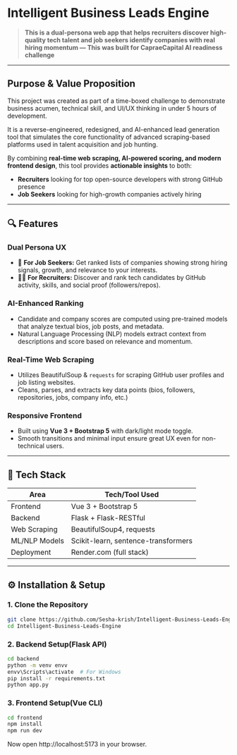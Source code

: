 #  Intelligent Business Leads Engine

> **This is a dual-persona web app that helps recruiters discover high-quality tech talent and job seekers identify companies with real hiring momentum — This was built for CapraeCapital AI readiness challenge**

---

## Purpose & Value Proposition

This project was created as part of a time-boxed challenge to demonstrate business acumen, technical skill, and UI/UX thinking in under 5 hours of development.

It is a reverse-engineered, redesigned, and AI-enhanced lead generation tool that simulates the core functionality of advanced scraping-based platforms used in talent acquisition and job hunting.

By combining **real-time web scraping, AI-powered scoring, and modern frontend design**, this tool provides **actionable insights** to both:

- **Recruiters** looking for top open-source developers with strong GitHub presence
- **Job Seekers** looking for high-growth companies actively hiring

---

## 🔍 Features

### Dual Persona UX
- 🚀 **For Job Seekers:** Get ranked lists of companies showing strong hiring signals, growth, and relevance to your interests.
- 👨‍💼 **For Recruiters:** Discover and rank tech candidates by GitHub activity, skills, and social proof (followers/repos).

### AI-Enhanced Ranking
- Candidate and company scores are computed using pre-trained models that analyze textual bios, job posts, and metadata.
- Natural Language Processing (NLP) models extract context from descriptions and score based on relevance and momentum.

### Real-Time Web Scraping
- Utilizes BeautifulSoup & `requests` for scraping GitHub user profiles and job listing websites.
- Cleans, parses, and extracts key data points (bios, followers, repositories, jobs, company info, etc.)

### Responsive Frontend
- Built using **Vue 3 + Bootstrap 5** with dark/light mode toggle.
- Smooth transitions and minimal input ensure great UX even for non-technical users.

---

## 🧠 Tech Stack

| Area              | Tech/Tool Used             |
|-------------------|----------------------------|
| Frontend          | Vue 3 + Bootstrap 5        |
| Backend           | Flask + Flask-RESTful      |
| Web Scraping      | BeautifulSoup4, requests   |
| ML/NLP Models     | Scikit-learn, sentence-transformers |
| Deployment        | Render.com (full stack)    |

---

## ⚙️ Installation & Setup

### 1. Clone the Repository

```bash
git clone https://github.com/Sesha-krish/Intelligent-Business-Leads-Engine.git
cd Intelligent-Business-Leads-Engine
```
### 2. Backend Setup(Flask API)
```bash
cd backend
python -m venv envv
envv\Scripts\activate  # For Windows
pip install -r requirements.txt
python app.py

```

### 3. Frontend Setup(Vue CLI) 
```bash
cd frontend
npm install
npm run dev
```
Now open http://localhost:5173 in your browser.

